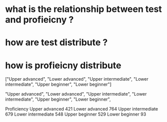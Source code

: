 # what is the relationship between test and profieicny ?

# how are test distribute ?
# how is profieicny distribute


["Upper advanced", "Lower advanced", "Upper intermediate", "Lower intermediate", "Upper beginner", "Lower beginner"]


"Upper advanced",
"Lower advanced",
"Upper intermediate",
"Lower intermediate",
"Upper beginner",
"Lower beginner",


Proficiency
Upper advanced        421
Lower advanced        764
Upper intermediate    679
Lower intermediate    548
Upper beginner        529
Lower beginner         93

